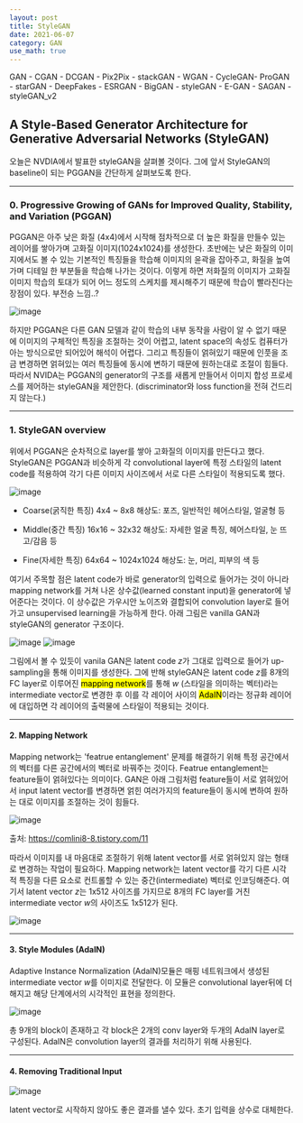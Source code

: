 ```yaml
---
layout: post
title: StyleGAN
date: 2021-06-07
category: GAN
use_math: true
---
```


GAN - CGAN - DCGAN - Pix2Pix - stackGAN - WGAN - CycleGAN- ProGAN - starGAN - DeepFakes - ESRGAN - BigGAN - styleGAN - E-GAN - SAGAN - styleGAN_v2

## A Style-Based Generator Architecture for Generative Adversarial Networks (StyleGAN)

오늘은 NVDIA에서 발표한 styleGAN을 살펴볼 것이다. 그에 앞서 StyleGAN의 baseline이 되는 PGGAN을 간단하게 살펴보도록 한다.

---

### 0. Progressive Growing of GANs for Improved Quality, Stability, and Variation (PGGAN) 

PGGAN은 아주 낮은 화질 (4x4)에서 시작해 점차적으로 더 높은 화질을 만들수 있는 레이어를 쌓아가며 고화질 이미지(1024x1024)를 생성한다.
초반에는 낮은 화질의 이미지에서도 볼 수 있는 기본적인 특징들을 학습해 이미지의 윤곽을 잡아주고, 화질을 높여가며 디테일 한 부분들을 학습해 나가는 것이다. 
이렇게 하면 저화질의 이미지가 고화질 이미지 학습의 토대가 되어 어느 정도의 스케치를 제시해주기 때문에 학습이 빨라진다는 장점이 있다. 부전승 느낌..?

![image](https://user-images.githubusercontent.com/61526722/120967339-4cad7e80-c7a2-11eb-868f-344d9187587e.png)

하지만 PGGAN은 다른 GAN 모델과 같이 학습의 내부 동작을 사람이 알 수 없기 때문에 이미지의 구체적인 특징을 조절하는 것이 어렵고, latent space의 속성도 컴퓨터가 아는 방식으로만 되어있어 해석이 어렵다.
그리고 특징들이 얽혀있기 때문에 인풋을 조금 변경하면 얽혀있는 여러 특징들에 동시에 변하기 때문에 원하는대로 조절이 힘들다.
따라서 NVIDA는 PGGAN의 generator의 구조를 새롭게 만들어서 이미지 합성 프로세스를 제어하는 styleGAN을 제안한다. (discriminator와 loss function을 전혀 건드리지 않는다.)

---

### 1. StyleGAN overview

위에서 PGGAN은 순차적으로 layer를 쌓아 고화질의 이미지를 만든다고 했다. StyleGAN은 PGGAN과 비슷하게 각 convolutional layer에 특정 스타일의 latent code를 적용하여 각기 다른 이미지 사이즈에서 서로 다른 스타일이 적용되도록 했다. 

![image](https://user-images.githubusercontent.com/61526722/120959328-765fa900-c794-11eb-8f58-40af8875ecc9.png)

- Coarse(굵직한 특징) 4x4 ~ 8x8 해상도: 포즈, 일반적인 헤어스타일, 얼굴형 등

- Middle(중간 특징) 16x16 ~ 32x32 해상도: 자세한 얼굴 특징, 헤어스타일, 눈 뜨고/감음 등

- Fine(자세한 특징) 64x64 ~ 1024x1024 해상도: 눈, 머리, 피부의 색 등

여기서 주목할 점은 latent code가 바로 generator의 입력으로 들어가는 것이 아니라 mapping network를 거쳐 나온 상수값(learned constant input)을 generator에 넣어준다는 것이다. 이 상수값은 가우시안 노이즈와 결합되어 convolution layer로 들어가고 unsupervised learning을 가능하게 한다. 아래 그림은 vanilla GAN과 styleGAN의 generator 구조이다. 

![image](https://user-images.githubusercontent.com/61526722/120959512-e2daa800-c794-11eb-98ac-04d8b096d639.png)
![image](https://user-images.githubusercontent.com/61526722/120966420-2c30f480-c7a1-11eb-9fff-08145c99be60.png)


그림에서 볼 수 있듯이 vanila GAN은 latent code $z$가 그대로 입력으로 들어가 up-sampling을 통해 이미지를 생성한다. 그에 반해 styleGAN은 latent code $z$를 8개의 FC layer로 이루어진 <mark>mapping network</mark>를 통해 $w$ (스타일을 의미하는 벡터)라는 intermediate vector로 변경한 후 이를 각 레이어 사이의 <mark>AdaIN</mark>이라는 정규화 레이어에 대입하면 각 레이어의 출력물에 스타일이 적용되는 것이다.

---

#### 2. Mapping Network

Mapping network는 'featrue entanglement' 문제를 해결하기 위해 특정 공간에서의 벡터를 다른 공간에서의 벡터로 바꿔주는 것이다. Featrue entanglement는 feature들이 얽혀있다는 의미이다. GAN은 아래 그림처럼 feature들이 서로 얽혀있어서 input latent vector를 변경하면 얽힌 여러가지의 feature들이 동시에 변하여 원하는 대로 이미지를 조절하는 것이 힘들다. 

![image](https://user-images.githubusercontent.com/61526722/120962324-7793d480-c79a-11eb-94d7-0a9c59887484.png)

출처: https://comlini8-8.tistory.com/11

따라서 이미지를 내 마음대로 조절하기 위해 latent vector를 서로 얽혀있지 않는 형태로 변경하는 작업이 필요하다. Mapping network는 latent vector를 각기 다른 시각적 특징을 다른 요소로 컨트롤할 수 있는 중간(intermediate) 벡터로 인코딩해준다. 여기서 latent vector $z$는 1x512 사이즈를 가지므로 8개의 FC layer를 거친 intermediate vector $w$의 사이즈도 1x512가 된다. 

![image](https://user-images.githubusercontent.com/61526722/120969784-8cc23080-c7a5-11eb-839d-14f0f87de16b.png)

---

#### 3. Style Modules (AdaIN)

Adaptive Instance Normalization (AdaIN)모듈은 매핑 네트워크에서 생성된 intermediate vector $w$를 이미지로 전달한다. 이 모듈은 convolutional layer뒤에 더해지고 해당 단계에서의 시각적인 표현을 정의한다. 

![image](https://user-images.githubusercontent.com/61526722/120968893-75367800-c7a4-11eb-9d48-812de3b12eb5.png)

총 9개의 block이 존재하고 각 block은 2개의 conv layer와 두개의 AdaIN layer로 구성된다. AdaIN은 convolution layer의 결과를 처리하기 위해 사용된다. 

---

#### 4. Removing Traditional Input

![image](https://user-images.githubusercontent.com/61526722/120970160-05c18800-c7a6-11eb-9bcf-db447d26248f.png)

latent vector로 시작하지 않아도 좋은 결과를 낼수 있다. 초기 입력을 상수로 대체한다. 

